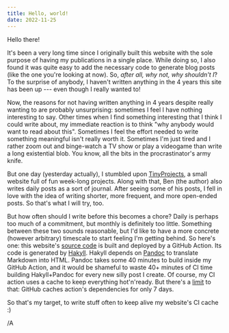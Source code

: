 ```yaml
---
title: Hello, world!
date: 2022-11-25
---
```


Hello there! 

It's been a very long time since I originally built this website with the sole purpose of having my publications in a single place. While doing so, I also found it was quite easy to add the necessary code to generate blog posts (like the one you're looking at now). So, _after all, why not, why shouldn't I_? To the surprise of anybody, I haven't written anything in the 4 years this site has been up --- even though I really wanted to! 

Now, the reasons for not having written anything in 4 years despite really wanting to are probably unsurprising: sometimes I feel I have nothing interesting to say. Other times when I find something interesting that I think I could write about, my immediate reaction is to think "why anybody would want to read about this". Sometimes I feel the effort needed to write something meaningful isn't really worth it. Sometimes I'm just tired and I rather zoom out and binge-watch a TV show or play a videogame than write a long existential blob. You know, all the bits in the procrastinator's army knife. 

But one day (yesterday actually), I stumbled upon [TinyProjects](https://tinyprojects.dev/), a small website full of fun week-long projects. Along with that, Ben (the author) also writes daily posts as a sort of journal. After seeing some of his posts, I fell in love with the idea of writing shorter, more frequent, and more open-ended posts. So that's what I will try, too. 

But how often should I write before this becomes a chore? Daily is perhaps too much of a commitment, but monthly is definitely too little. Something between these two sounds reasonable, but I'd like to have a more concrete (however arbitrary) timescale to start feeling I'm getting behind. So here's one: this website's [source code](https://github.com/agustinmista/website) is built and deployed by a GitHub Action. Its code is generated by [Hakyll](https://jaspervdj.be/hakyll/). Hakyll depends on [Pandoc](https://pandoc.org/) to translate Markdown into HTML. Pandoc takes some 40 minutes to build inside my GitHub Action, and it would be shameful to waste 40+ minutes of CI time building Hakyll+Pandoc for every new silly post I create. Of course, my CI action uses a cache to keep everything hot'n'ready. But there's a [limit](https://docs.github.com/en/actions/using-workflows/caching-dependencies-to-speed-up-workflows#usage-limits-and-eviction-policy) to that: GitHub caches action's dependencies for only 7 days. 

So that's my target, to write stuff often to keep alive my website's CI cache :) 

/A
